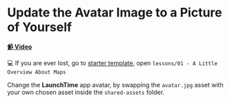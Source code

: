 # Update the Avatar Image to a Picture of Yourself

**[📹 Video](https://egghead.io/lessons/egghead-update-the-avatar-image-to-a-picture-of-yourself)**

💻 If you are ever lost, go to [starter template](https://github.com/colbyfayock/launchtime-workshop), open `lessons/01 - A Little Overview About Maps`

Change the **LaunchTime** app avatar, by swapping the `avatar.jpg` asset with your own chosen asset inside the `shared-assets` folder.
